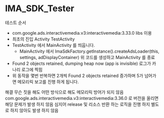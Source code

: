 # IMA_SDK_Tester

테스트 순서
* com.google.ads.interactivemedia.v3:interactivemedia:3.33.0 libs 이용
* 최초의 진입 Activity TestActivity
* TestActivity 에서 MainActivity 를 띄웁니다.
  *  MainActivity 에서 
  ImaSdkFactory.getInstance().createAdsLoader(this, settings, adDisplayContainer)
  위 코드를 생성하고 MainActivity 를 종료
* Found 2 objects retained, dumping heap now (app is invisible) 로그가 카나리 로그에 찍힘
* 위 동작을 몇번 반복하면 2개씩 Found 2 objects retained 증가하며 5가 넘어가면 메모리릭 보고를 진행 하게 됩니다.

해결
무슨 짓을 해도 어떤 방식으로 해도 메모리릭 방어가 되지 않음
com.google.ads.interactivemedia.v3:interactivemedia:3.36.0
로 버전을 올리면 해당 문제가 발생 하지 않음
심지어 release 및 리소스 반환 하는 로직을 진행 하지 별도로 하지 않아도 발생 하지 않음